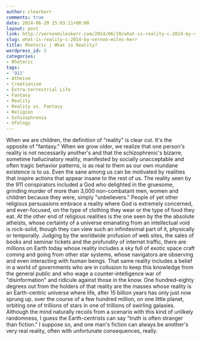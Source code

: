 ```yaml
---
author: clearkerr
comments: true
date: 2014-06-20 15:03:11+00:00
layout: post
link: http://vernonmileskerr.com/2014/06/20/what-is-reality-c-2014-by-vernon-miles-kerr/
slug: what-is-reality-c-2014-by-vernon-miles-kerr
title: Rhetoric | What is Reality?
wordpress_id: 2
categories:
- Rhetoric
tags:
- '911'
- Atheism
- Creationism
- Extra-terrestrial Life
- Fantasy
- Reality
- Reality vs. Fantasy
- Religion
- Schizophrenia
- Ufology
---
```


When we are children, the definition of "reality" is clear cut. It's the opposite of "fantasy." When we grow older, we realize that one person's reality is not necessarily another's and that the schizophrenic's bizarre, sometime hallucinatory reality, manifested by socially unacceptable and often tragic behavior patterns, is as real to them as our own mundane existence is to us.
Even the sane among us can be motivated by realities that inspire actions that appear insane to the rest of us. The reality seen by the 911 conspirators included a God who delighted in the gruesome, grinding murder of more than 3,000 non-combatant men, women and children because they were, simply "unbelievers." People of yet other religious persuasions embrace a reality where God is extremely concerned, and ever-focused, on the type of clothing they wear or the type of food they eat.
At the other end of religious realities is the one seen by the the absolute atheists, whose certainty of a universe emanating from an intellectual void is rock-solid, though they can view such an infinitesimal part of it, physically or temporally.
Judging by the worldwide profusion of web sites, the sales of books and seminar tickets and the profundity of internet traffic, there are millions on Earth today whose reality includes a sky full of exotic space craft coming and going from other star systems, whose navigators are observing and even interacting with human beings. That same reality includes a belief in a world of governments who are in collusion to keep this knowledge from the general public and who wage a counter-intelligence war of "disinformation" and ridicule against those in the know.
One hundred-eighty degrees out from the holders of that reality are the masses whose reality is an Earth-centric universe where life, after 15 billion years has only just now sprung up, over the course of a few hundred million, on one little planet, orbiting one of trillions of stars in one of trillions of swirling galaxies. Although the mind naturally recoils from a scenario with this kind of unlikely randomness, I guess the Earth-centrists can say "truth is often stranger than fiction." I suppose so, and one man's fiction can always be another's very real reality, often with unfortunate consequences, really.
